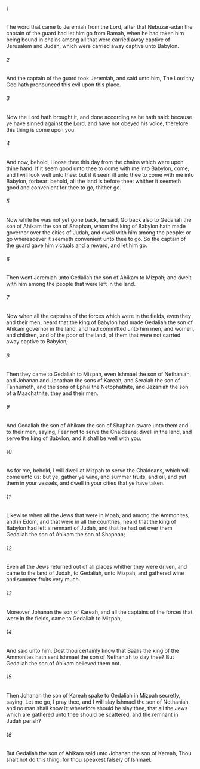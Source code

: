 ###### 1
The word that came to Jeremiah from the Lord, after that Nebuzar-adan the captain of the guard had let him go from Ramah, when he had taken him being bound in chains among all that were carried away captive of Jerusalem and Judah, which were carried away captive unto Babylon.

###### 2
And the captain of the guard took Jeremiah, and said unto him, The Lord thy God hath pronounced this evil upon this place.

###### 3
Now the Lord hath brought it, and done according as he hath said: because ye have sinned against the Lord, and have not obeyed his voice, therefore this thing is come upon you.

###### 4
And now, behold, I loose thee this day from the chains which were upon thine hand. If it seem good unto thee to come with me into Babylon, come; and I will look well unto thee: but if it seem ill unto thee to come with me into Babylon, forbear: behold, all the land is before thee: whither it seemeth good and convenient for thee to go, thither go.

###### 5
Now while he was not yet gone back, he said, Go back also to Gedaliah the son of Ahikam the son of Shaphan, whom the king of Babylon hath made governor over the cities of Judah, and dwell with him among the people: or go wheresoever it seemeth convenient unto thee to go. So the captain of the guard gave him victuals and a reward, and let him go.

###### 6
Then went Jeremiah unto Gedaliah the son of Ahikam to Mizpah; and dwelt with him among the people that were left in the land.

###### 7
Now when all the captains of the forces which were in the fields, even they and their men, heard that the king of Babylon had made Gedaliah the son of Ahikam governor in the land, and had committed unto him men, and women, and children, and of the poor of the land, of them that were not carried away captive to Babylon;

###### 8
Then they came to Gedaliah to Mizpah, even Ishmael the son of Nethaniah, and Johanan and Jonathan the sons of Kareah, and Seraiah the son of Tanhumeth, and the sons of Ephai the Netophathite, and Jezaniah the son of a Maachathite, they and their men.

###### 9
And Gedaliah the son of Ahikam the son of Shaphan sware unto them and to their men, saying, Fear not to serve the Chaldeans: dwell in the land, and serve the king of Babylon, and it shall be well with you.

###### 10
As for me, behold, I will dwell at Mizpah to serve the Chaldeans, which will come unto us: but ye, gather ye wine, and summer fruits, and oil, and put them in your vessels, and dwell in your cities that ye have taken.

###### 11
Likewise when all the Jews that were in Moab, and among the Ammonites, and in Edom, and that were in all the countries, heard that the king of Babylon had left a remnant of Judah, and that he had set over them Gedaliah the son of Ahikam the son of Shaphan;

###### 12
Even all the Jews returned out of all places whither they were driven, and came to the land of Judah, to Gedaliah, unto Mizpah, and gathered wine and summer fruits very much.

###### 13
Moreover Johanan the son of Kareah, and all the captains of the forces that were in the fields, came to Gedaliah to Mizpah,

###### 14
And said unto him, Dost thou certainly know that Baalis the king of the Ammonites hath sent Ishmael the son of Nethaniah to slay thee? But Gedaliah the son of Ahikam believed them not.

###### 15
Then Johanan the son of Kareah spake to Gedaliah in Mizpah secretly, saying, Let me go, I pray thee, and I will slay Ishmael the son of Nethaniah, and no man shall know it: wherefore should he slay thee, that all the Jews which are gathered unto thee should be scattered, and the remnant in Judah perish?

###### 16
But Gedaliah the son of Ahikam said unto Johanan the son of Kareah, Thou shalt not do this thing: for thou speakest falsely of Ishmael.

